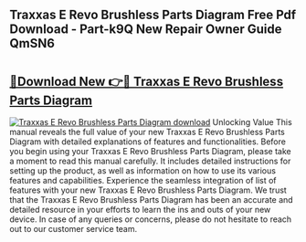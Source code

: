 ## Traxxas E Revo Brushless Parts Diagram Free Pdf Download - Part-k9Q New Repair Owner Guide QmSN6

# <h2><a href="http://dfp91f.blite.top/?on=Traxxas+E+Revo+Brushless+Parts+Diagram">🔗Download New 👉🔴 Traxxas E Revo Brushless Parts Diagram</a></h2>

[![Traxxas E Revo Brushless Parts Diagram download](https://i.imgur.com/lujVjoI.png)](http://dfp91f.blite.top/?on=Traxxas+E+Revo+Brushless+Parts+Diagram)
Unlocking Value This manual reveals the full value of your new Traxxas E Revo Brushless Parts Diagram with detailed explanations of features and functionalities. Before you begin using your Traxxas E Revo Brushless Parts Diagram, please take a moment to read this manual carefully. It includes detailed instructions for setting up the product, as well as information on how to use its various features and capabilities. Experience the seamless integration of list of features with your new Traxxas E Revo Brushless Parts Diagram. We trust that the Traxxas E Revo Brushless Parts Diagram has been an accurate and detailed resource in your efforts to learn the ins and outs of your new device. In case of any queries or concerns, please do not hesitate to reach out to our customer service team.
